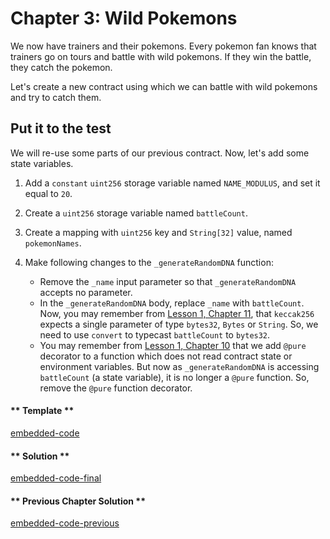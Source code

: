 # Chapter 3: Wild Pokemons

We now have trainers and their pokemons. Every pokemon fan knows that trainers go on tours and battle with wild pokemons. If they win the battle, they catch the pokemon.

Let's create a new contract using which we can battle with wild pokemons and try to catch them.

## Put it to the test

We will re-use some parts of our previous contract. Now, let's add some state variables.

1. Add a `constant` `uint256` storage variable named `NAME_MODULUS`, and set it equal to `20`.

2. Create a `uint256` storage variable named `battleCount`.

3. Create a mapping with `uint256` key and `String[32]` value, named `pokemonNames`.

4. Make following changes to the `_generateRandomDNA` function:

   - Remove the `_name` input parameter so that `_generateRandomDNA` accepts no parameter.
   - In the `_generateRandomDNA` body, replace `_name` with `battleCount`. Now, you may remember from [Lesson 1, Chapter 11](https://vyper.fun/#/1/keccak256-and-typecasting), that `keccak256` expects a single parameter of type `bytes32`, `Bytes` or `String`. So, we need to use `convert` to typecast `battleCount` to `bytes32`.
   - You may remember from [Lesson 1, Chapter 10](https://vyper.fun/#/1/more_on_functions) that we add `@pure` decorator to a function which does not read contract state or environment variables. But now as `_generateRandomDNA` is accessing `battleCount` (a state variable), it is no longer a `@pure` function. So, remove the `@pure` function decorator.

<!-- tabs:start -->

#### ** Template **

[embedded-code](../assets/2/2.3-template-code.vy ':include :type=code embed-template')

#### ** Solution **

[embedded-code-final](../assets/2/2.3-finished-code.vy ':include :type=code embed-final')

#### ** Previous Chapter Solution **

[embedded-code-previous](../assets/2/2.2-finished-code.vy ':include :type=code embed-previous')

<!-- tabs:end -->
